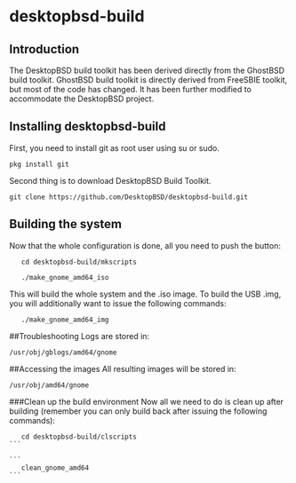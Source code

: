 desktopbsd-build
==============
## Introduction
The DesktopBSD build toolkit has been derived directly from the GhostBSD build toolkit.  GhostBSD build toolkit is directly derived from FreeSBIE toolkit, but most of the code has changed.  It has been further modified to accommodate the DesktopBSD project.
## Installing desktopbsd-build
First, you need to install git as root user using su or sudo.
```
pkg install git
```
Second thing is to download DesktopBSD Build Toolkit.
```
git clone https://github.com/DesktopBSD/desktopbsd-build.git
```
## Building the system
Now that the whole configuration is done, all you need to push the button:
```
   cd desktopbsd-build/mkscripts
```   
```   
   ./make_gnome_amd64_iso
```
This will build the whole system and the .iso image. To build the USB .img, you will 
additionally want to issue the following commands:
```
   ./make_gnome_amd64_img
```
##Troubleshooting
Logs are stored in:
```
/usr/obj/gblogs/amd64/gnome
```

##Accessing the images
All resulting images will be stored in:
```
/usr/obj/amd64/gnome
```
###Clean up the build environment
Now all we need to do is clean up after building (remember you can only build back after 
issuing the following commands):
````
   cd desktopbsd-build/clscripts
```

```
   clean_gnome_amd64
```
